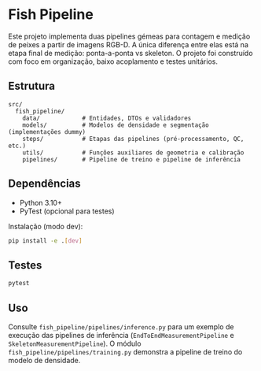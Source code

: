 # Fish Pipeline

Este projeto implementa duas pipelines gémeas para contagem e medição de peixes a partir de imagens RGB-D.
A única diferença entre elas está na etapa final de medição: ponta-a-ponta vs skeleton.
O projeto foi construído com foco em organização, baixo acoplamento e testes unitários.

## Estrutura

```
src/
  fish_pipeline/
    data/            # Entidades, DTOs e validadores
    models/          # Modelos de densidade e segmentação (implementações dummy)
    steps/           # Etapas das pipelines (pré-processamento, QC, etc.)
    utils/           # Funções auxiliares de geometria e calibração
    pipelines/       # Pipeline de treino e pipeline de inferência
```

## Dependências

- Python 3.10+
- PyTest (opcional para testes)

Instalação (modo dev):

```bash
pip install -e .[dev]
```

## Testes

```bash
pytest
```

## Uso

Consulte `fish_pipeline/pipelines/inference.py` para um exemplo de execução das pipelines de inferência
(`EndToEndMeasurementPipeline` e `SkeletonMeasurementPipeline`).
O módulo `fish_pipeline/pipelines/training.py` demonstra a pipeline de treino do modelo de densidade.
